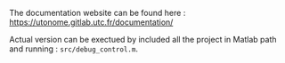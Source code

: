 The documentation website can be found here :  https://utonome.gitlab.utc.fr/documentation/

Actual version can be exectued by included all the project in Matlab path and running : `src/debug_control.m`.